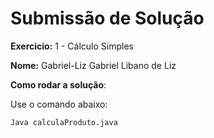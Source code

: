 # Submissão de Solução

**Exercicio:** 1 - Cálculo Simples

**Nome:** Gabriel-Liz   Gabriel Libano de Liz

**Como rodar a solução**: 

Use o comando abaixo: 
```bash
Java calculaProduto.java
```
